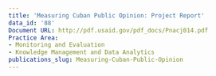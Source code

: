 ```yaml
---
title: 'Measuring Cuban Public Opinion: Project Report'
data_id: '88'
Document URL: http://pdf.usaid.gov/pdf_docs/Pnacj014.pdf
Practice Area:
- Monitoring and Evaluation
- Knowledge Management and Data Analytics
publications_slug: Measuring-Cuban-Public-Opinion
---
```


